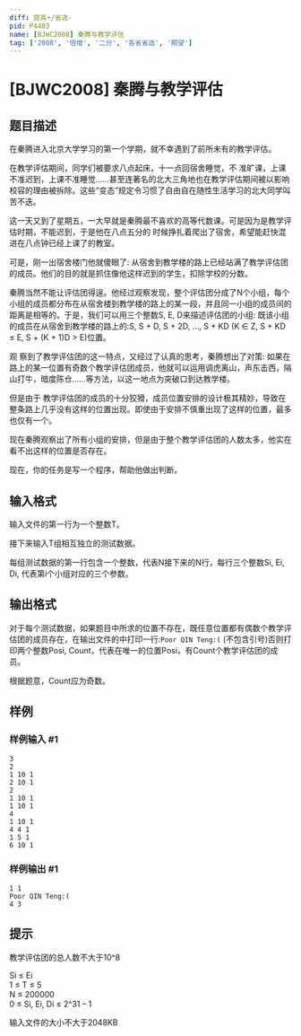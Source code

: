 ```yaml
---
diff: 提高+/省选-
pid: P4403
name: [BJWC2008] 秦腾与教学评估
tag: ['2008', '倍增', '二分', '各省省选', '期望']
---
```

# [BJWC2008] 秦腾与教学评估
## 题目描述

在秦腾进入北京大学学习的第一个学期，就不幸遇到了前所未有的教学评估。

在教学评估期间，同学们被要求八点起床，十一点回宿舍睡觉，不 准旷课，上课不准迟到，上课不准睡觉……甚至连著名的北大三角地也在教学评估期间被以影响校容的理由被拆除。这些“变态”规定令习惯了自由自在随性生活学习的北大同学叫苦不迭。

这一天又到了星期五，一大早就是秦腾最不喜欢的高等代数课。可是因为是教学评估时期，不能迟到，于是他在八点五分的 时候挣扎着爬出了宿舍，希望能赶快混进在八点钟已经上课了的教室。

可是，刚一出宿舍楼门他就傻眼了: 从宿舍到教学楼的路上已经站满了教学评估团的成员。他们的目的就是抓住像他这样迟到的学生，扣除学校的分数。

秦腾当然不能让评估团得逞。他经过观察发现，整个评估团分成了N个小组，每个小组的成员都分布在从宿舍楼到教学楼的路上的某一段，并且同一小组的成员间的距离是相等的。于是，我们可以用三个整数S,
 E, D来描述评估团的小组: 既该小组的成员在从宿舍到教学楼的路上的:S, S + D, S + 2D, …, S + KD (K ∈ Z, S + KD ≤ E, S + (K + 1)D > E)位置。

观 察到了教学评估团的这一特点，又经过了认真的思考，秦腾想出了对策: 如果在路上的某一位置有奇数个教学评估团成员，他就可以运用调虎离山，声东击西，隔山打牛，暗度陈仓……等方法，以这一地点为突破口到达教学楼。

但是由于 教学评估团的成员的十分狡猾，成员位置安排的设计极其精妙，导致在整条路上几乎没有这样的位置出现。即使由于安排不慎重出现了这样的位置，最多也仅有一个。

现在秦腾观察出了所有小组的安排，但是由于整个教学评估团的人数太多，他实在看不出这样的位置是否存在。

现在，你的任务是写一个程序，帮助他做出判断。
## 输入格式

输入文件的第一行为一个整数T。

接下来输入T组相互独立的测试数据。

每组测试数据的第一行包含一个整数，代表N接下来的N行，每行三个整数Si, Ei, Di, 代表第i个小组对应的三个参数。
## 输出格式

对于每个测试数据，如果题目中所求的位置不存在，既任意位置都有偶数个教学评估团的成员存在，在输出文件的中打印一行:`Poor QIN Teng:(` (不包含引号)否则打印两个整数Posi, Count，代表在唯一的位置Posi，有Count个教学评估团的成员。

根据题意，Count应为奇数。
## 样例

### 样例输入 #1
```
3 
2 
1 10 1 
2 10 1 
2 
1 10 1 
1 10 1 
4 
1 10 1 
4 4 1 
1 5 1 
6 10 1 
```
### 样例输出 #1
```
1 1 
Poor QIN Teng:( 
4 3 
```
## 提示

教学评估团的总人数不大于10^8  

Si ≤ Ei  
1 ≤ T ≤ 5  
N ≤ 200000  
0 ≤ Si, Ei, Di ≤ 2^31 – 1  

输入文件的大小不大于2048KB 
